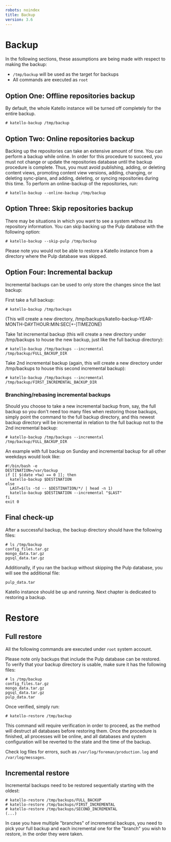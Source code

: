 ```yaml
---
robots: noindex
title: Backup
version: 3.6
---
```


# Backup

In the following sections, these assumptions are being made with respect to making the backup:

 * `/tmp/backup` will be used as the target for backups
 * All commands are executed as `root`

## Option One: Offline repositories backup

By default, the whole Katello instance will be turned off completely for the entire backup.

```
# katello-backup /tmp/backup
```

## Option Two: Online repositories backup

Backing up the repositories can take an extensive amount of time. You can perform a backup while online. In order for this procedure to succeed, you must not change or update the repositories database until the backup procedure is complete. Thus, you must avoid publishing, adding, or deleting content views, promoting content view versions, adding, changing, or deleting sync-plans, and adding, deleting, or syncing repositories during this time. To perform an online-backup of the repositories, run:

```
# katello-backup --online-backup /tmp/backup
```

## Option Three: Skip repositories backup

There may be situations in which you want to see a system without its repository information. You can skip backing up the Pulp database with the following option:

```
# katello-backup --skip-pulp /tmp/backup
```

Please note you would not be able to restore a Katello instance from a directory where the Pulp database was skipped.


## Option Four: Incremental backup

Incremental backups can be used to only store the changes since the last backup:

First take a full backup:
```
# katello-backup /tmp/backups
```
(This will create a new directory, /tmp/backups/katello-backup-YEAR-MONTH-DAYTHOUR:MIN:SEC[+-]TIMEZONE)

Take 1st incremental backup (this will create a new directory under /tmp/backups to house the new backup, just like the full backup directory):
```
# katello-backup /tmp/backups --incremental /tmp/backup/FULL_BACKUP_DIR
```

Take 2nd incremental backup (again, this will create a new directory under /tmp/backups to house this second incremental backup):
```
# katello-backup /tmp/backups --incremental /tmp/backup/FIRST_INCREMENTAL_BACKUP_DIR
```

### Branching/rebasing incremental backups

Should you choose to take a new incremental backup from, say, the full backup so you don't need too many files when restoring those backups, simply point the command to the full backup directory, and this newest backup directory will be incremental in relation to the full backup not to the 2nd incremental backup:
```
# katello-backup /tmp/backups --incremental /tmp/backup/FULL_BACKUP_DIR
```

An example with full backup on Sunday and incremental backup for all other weekdays would look like:

```
#!/bin/bash -e
DESTINATION=/var/backup
if [[ $(date +%w) == 0 ]]; then
  katello-backup $DESTINATION
else
  LAST=$(ls -td -- $DESTINATION/*/ | head -n 1)
  katello-backup $DESTINATION --incremental "$LAST"
fi
exit 0
```

## Final check-up

After a successful backup, the backup directory should have the following files:

```
# ls /tmp/backup
config_files.tar.gz
mongo_data.tar.gz
pgsql_data.tar.gz
```

Additionally, if you ran the backup without skipping the Pulp database, you will see the additional file:

```
pulp_data.tar
```

Katello instance should be up and running. Next chapter is dedicated to restoring a backup.

# Restore

## Full restore

All the following commands are executed under `root` system account.

Please note only backups that include the Pulp database can be restored. To verify that your backup directory is usable, make sure it has the following files:

```
# ls /tmp/backup
config_files.tar.gz
mongo_data.tar.gz
pgsql_data.tar.gz
pulp_data.tar
```

Once verified, simply run:

```
# katello-restore /tmp/backup
```

This command will require verification in order to proceed, as the method will destruct all databases before restoring them. Once the procedure is finished, all processes will be online, and all databases and system configuration will be reverted to the state and the time of the backup.

Check log files for errors, such as `/var/log/foreman/production.log` and `/var/log/messages`.

## Incremental restore

Incremental backups need to be restored sequentially starting with the oldest:

```
# katello-restore /tmp/backups/FULL_BACKUP
# katello-restore /tmp/backups/FIRST_INCREMENTAL
# katello-restore /tmp/backups/SECOND_INCREMENTAL
(...)
```
In case you have multiple "branches" of incremental backups, you need to pick your full backup and each incremental one for the "branch" you wish to restore, in the order they were taken.
